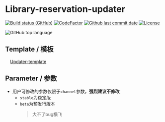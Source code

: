 # Library-reservation-updater

[![Build status (GitHub)](https://img.shields.io/github/workflow/status/qhy040404/Library-reservation-updater/Compile-CI/master?label=Compile&logo=github&cacheSeconds=600)](https://github.com/qhy040404/Library-reservation-updater/actions)
[![CodeFactor](https://www.codefactor.io/repository/github/qhy040404/Library-reservation-updater/badge)](https://www.codefactor.io/repository/github/qhy040404/Library-reservation-updater)
[![Github last commit date](https://img.shields.io/github/last-commit/qhy040404/Library-reservation-updater.svg?label=Updated&logo=github&cacheSeconds=600)](https://github.com/qhy040404/Library-reservation-updater/commits)
[![License](https://img.shields.io/github/license/qhy040404/Library-reservation-updater.svg?label=License&logo=github&cacheSeconds=2592000)](https://github.com/qhy040404/Library-reservation-updater/blob/master/LICENSE)

![GitHub top language](https://img.shields.io/github/languages/top/qhy040404/Library-reservation-updater)

## Template / 模板
&nbsp;&nbsp;&nbsp;&nbsp;[Updater-template](https://github.com/qhy040404/Updater-Template)

## Parameter / 参数
- 用户可修改的参数仅限于```channel```参数，**强烈建议不修改**
    - ```stable```为稳定版
    - ```beta```为预发行版本
        > 大不了bug横飞